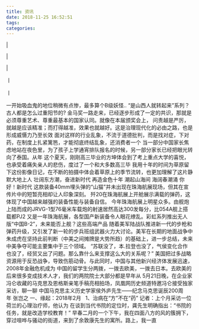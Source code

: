 ```yaml
---
title: 资讯
date: 2018-11-25 16:52:51
tags: 
categories: 
---
```

| 
<!-- more -->
| 

 
| 

 
丨
 
 
丨
 
一开始吸血鬼的地位稍微有点惨，最多算个B级妖怪..
“是山西人就转起来”系列？
古人都是怎么过重阳节的?
金马奖一路走来，已经逐步形成了一定的共识，那就是必须尊重艺术、尊重最基本的国家认同。就像在本届颁奖会上，
问责越是严厉，就越是应该精准；而打得越准，效果也就越好。这是治理现代化的必由之路，也是形成威慑力乃至长效
面对这样的行业乱象，不流于道德批判，而是找对症，下对药，在制度上扎紧篱笆，才能彻底终结乱象，还消费者一个
当一部分中国家长焦虑地站在夜色里，为了孩子上学通宵排队报名的时候，另一部分家长已经把眼光转向了泰国。从年
这个夏天，刚刚高三毕业的方坤体会到了考上重点大学的喜悦，也承受着痛失亲人的悲伤，度过了一个和大多数高三毕
我用十年的时间为草原留下这份影像日记，在不断的拍摄中体会着草原上的季节流转，也更加理解了这片静默大地上人
壮阔东方潮，奋进新时代
再造金色十年
潮起山海间
海阔春潮涌 
你好！新时代 
这款装备40mm埋头弹的“山猫”并未出现在珠海航展现场，但其在宣传片中的短暂亮相却让人印象深刻。
歼20在珠海航展上开舱展示满载的弹药，这体现了中国越来越强的装备性能与装备自信。
今年珠海航展上明星众多。由舰炮上陆而成的JRVG-1型76毫米车载炮的射速居然高达300发每分，比054A舰上搭载都PJ2
又是一年珠海航展，各型国产新装备令人眼花缭乱。彩虹系列推出无人版“中国B-2”，未来能否上舰？这些高端产品
随着美军陆战队推进新一代的步枪和弹药升级，又引发了新一轮的步兵班组武器火力大讨论。美军在长期的地面战争中
朱成虎在坚持此前判断（中美之间摊牌是大势所趋）的基础上，进一步总结，未来中美争夺可能主要集中于三个领域。
“苏联没了，本.拉登也没了，气侯变化合作也没了，经贸又出了问题。那么靠什么来支撑这么大的关系呢？”
美国把过多战略资源用于反恐战争，导致伤筋动骨。与此同时，中国与其他新兴经济体发展迅速，2008年金融危机成为
中国的留学生分两拨，一拨去欧美，一拨去日本。去欧美的后来很多变成技术人才，我们的两院院士大部分都是早年从
5月21日晚，在企业家冯仑收藏的马克思及恩格斯亲笔手稿亮相拍场，凤凰网历史频道特邀冯仑接受独家采访，聊一聊
中国马克思主义历史学家侯外庐先生——纪念马克思诞辰200周年 张岂之 一、缘起：2018年2月
   1、治病在“方”不在“药”      记者：上个月采访一位荷兰的心理治疗师，他认为
在谈到当代书院的定位时，龚先生明确指出：“书院的任务，就是改造学校教育！”
早春二月的一个下午，我在四面八方的风的簇拥下，穿过喧哗与骚动的街道，来到了余敦康先生的寓所。路上，我一直
